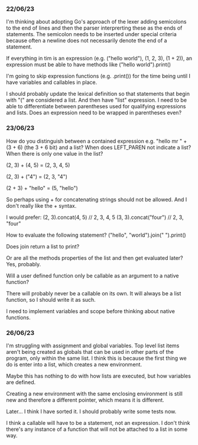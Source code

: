 ### 22/06/23
I'm thinking about adopting Go's approach of the lexer adding semicolons to the end of lines and then the parser interprerting these as the ends of statements. The semicolon needs to be inserted under special criteria because often a newline does not necessarily denote the end of a statement.

If everything in tim is an expression (e.g. ("hello world"), (1, 2, 3), (1 + 2)), an expression must be able to have methods like ("hello world").print()

I'm going to skip expression functions (e.g. .print()) for the time being until I have variables and callables in place.

I should probably update the lexical definition so that statements that begin with "(" are considered a list. And then have "list" expression. I need to be able to differentiate between parentheses used for qualifying expressions and lists. Does an expression need to be wrapped in parentheses even?

### 23/06/23
How do you distinguish between a contained expression e.g. "hello mr " + (3 + 6) (the 3 + 6 bit) and a list? When does LEFT_PAREN not indicate a list? When there is only one value in the list?

(2, 3) + (4, 5) = (2, 3, 4, 5)

(2, 3) + ("4") = (2, 3, "4")

(2 + 3) + "hello" = (5, "hello")

So perhaps using + for concatenating strings should not be allowed. And I don't really like the + syntax.

I would prefer:
(2, 3).concat(4, 5) // 2, 3, 4, 5
(3, 3).concat("four") // 2, 3, "four"

How to evaluate the following statement?
("hello", "world").join(" ").print()

Does join return a list to print?

Or are all the methods properties of the list and then get evaluated later? Yes, probably.

Will a user defined function only be callable as an argument to a native function?

There will probably never be a callable on its own. It will always be a list function, so I should write it as such.

I need to implement variables and scope before thinking about native functions.

### 26/06/23

I'm struggling with assignment and global variables. Top level list items aren't being created as globals that can be used in other parts of the program, only within the same list. I think this is because the first thing we do is enter into a list, which creates a new environment.

Maybe this has nothing to do with how lists are executed, but how variables are defined.

Creating a new environment with the same enclosing environment is still new and therefore a different pointer, which means it is different.

Later... I think I have sorted it. I should probably write some tests now.

I think a callable will have to be a statement, not an expression. I don't think there's any instance of a function that will not be attached to a list in some way.